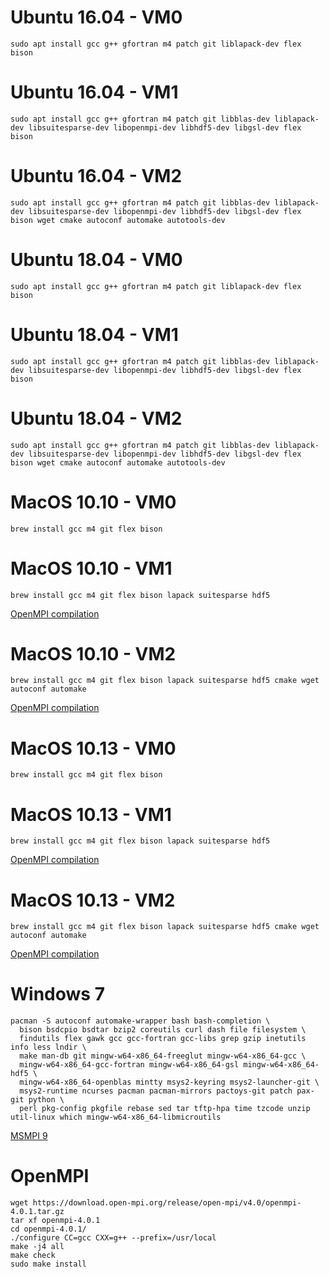 # Ubuntu 16.04 - VM0
```
sudo apt install gcc g++ gfortran m4 patch git liblapack-dev flex bison
```

# Ubuntu 16.04 - VM1
```
sudo apt install gcc g++ gfortran m4 patch git libblas-dev liblapack-dev libsuitesparse-dev libopenmpi-dev libhdf5-dev libgsl-dev flex bison
```

# Ubuntu 16.04 - VM2
```
sudo apt install gcc g++ gfortran m4 patch git libblas-dev liblapack-dev libsuitesparse-dev libopenmpi-dev libhdf5-dev libgsl-dev flex bison wget cmake autoconf automake autotools-dev
```

# Ubuntu 18.04 - VM0
```
sudo apt install gcc g++ gfortran m4 patch git liblapack-dev flex bison
```

# Ubuntu 18.04 - VM1
```
sudo apt install gcc g++ gfortran m4 patch git libblas-dev liblapack-dev libsuitesparse-dev libopenmpi-dev libhdf5-dev libgsl-dev flex bison
```

# Ubuntu 18.04 - VM2
```
sudo apt install gcc g++ gfortran m4 patch git libblas-dev liblapack-dev libsuitesparse-dev libopenmpi-dev libhdf5-dev libgsl-dev flex bison wget cmake autoconf automake autotools-dev
```

# MacOS 10.10 - VM0
```
brew install gcc m4 git flex bison
```

# MacOS 10.10 - VM1
```
brew install gcc m4 git flex bison lapack suitesparse hdf5
```

[OpenMPI compilation](#openmpi)

# MacOS 10.10 - VM2
```
brew install gcc m4 git flex bison lapack suitesparse hdf5 cmake wget autoconf automake
```

[OpenMPI compilation](#openmpi)

# MacOS 10.13 - VM0
```
brew install gcc m4 git flex bison
```

# MacOS 10.13 - VM1
```
brew install gcc m4 git flex bison lapack suitesparse hdf5
```

[OpenMPI compilation](#openmpi)

# MacOS 10.13 - VM2
```
brew install gcc m4 git flex bison lapack suitesparse hdf5 cmake wget autoconf automake
```

[OpenMPI compilation](#openmpi)

# Windows 7
```
pacman -S autoconf automake-wrapper bash bash-completion \
  bison bsdcpio bsdtar bzip2 coreutils curl dash file filesystem \
  findutils flex gawk gcc gcc-fortran gcc-libs grep gzip inetutils info less lndir \
  make man-db git mingw-w64-x86_64-freeglut mingw-w64-x86_64-gcc \
  mingw-w64-x86_64-gcc-fortran mingw-w64-x86_64-gsl mingw-w64-x86_64-hdf5 \
  mingw-w64-x86_64-openblas mintty msys2-keyring msys2-launcher-git \
  msys2-runtime ncurses pacman pacman-mirrors pactoys-git patch pax-git python \
  perl pkg-config pkgfile rebase sed tar tftp-hpa time tzcode unzip util-linux which mingw-w64-x86_64-libmicroutils
```

[MSMPI 9](https://www.microsoft.com/en-us/download/details.aspx?id=56727)

# OpenMPI

```
wget https://download.open-mpi.org/release/open-mpi/v4.0/openmpi-4.0.1.tar.gz
tar xf openmpi-4.0.1
cd openmpi-4.0.1/
./configure CC=gcc CXX=g++ --prefix=/usr/local
make -j4 all
make check
sudo make install
```
